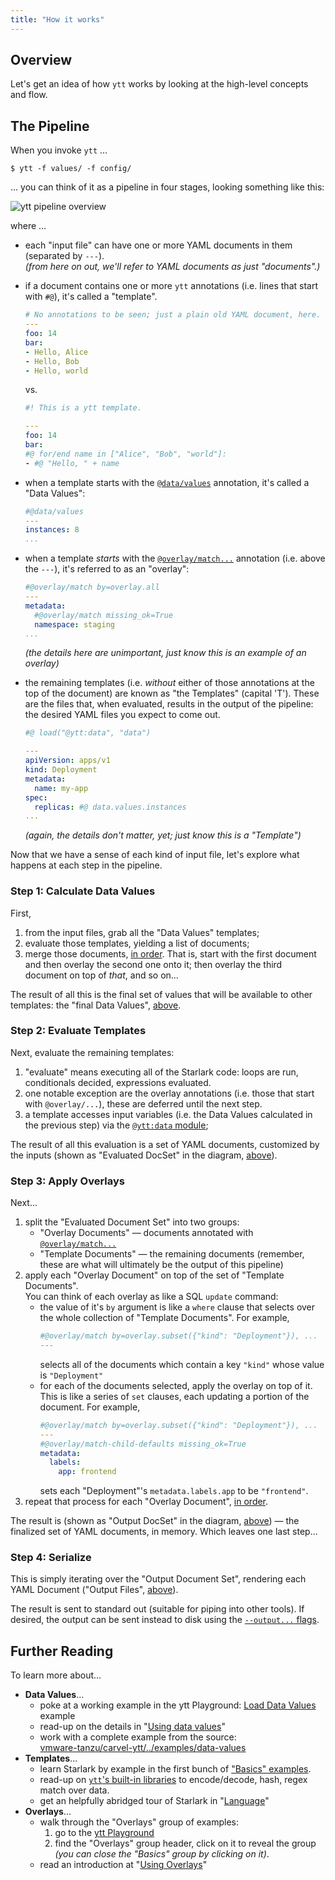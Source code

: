 ```yaml
---
title: "How it works"
---
```


## Overview

Let's get an idea of how `ytt` works by looking at the high-level concepts and flow.

## The Pipeline

When you invoke `ytt` ...

```console
$ ytt -f values/ -f config/
```

... you can think of it as a pipeline in four stages, looking something like this:

![ytt pipeline overview](/images/ytt/ytt-pipeline-overview.jpg)
<!-- source: https://miro.com/app/board/o9J_lIfcKZY=/?moveToWidget=3074457357774380591&cot=14 --> 

where ...
- each "input file" can have one or more YAML documents in them (separated by `---`). \
  _(from here on out, we'll refer to YAML documents as just "documents".)_
- if a document contains one or more `ytt` annotations (i.e. lines that start with `#@`), it's called a "template".
  ```yaml
  # No annotations to be seen; just a plain old YAML document, here.
  ---
  foo: 14
  bar:
  - Hello, Alice
  - Hello, Bob
  - Hello, world
  ```
  vs.
  ```yaml
  #! This is a ytt template.
  
  ---
  foo: 14
  bar:
  #@ for/end name in ["Alice", "Bob", "world"]:
  - #@ "Hello, " + name
  ```
- when a template starts with the [`@data/values`](ytt-data-values.md#declaring-and-using-data-values) annotation, it's called a "Data Values":
  ```yaml
  #@data/values
  ---
  instances: 8
  ...
  ```
- when a template _starts_ with the [`@overlay/match...`](lang-ref-ytt-overlay.md#overlays-as-files) annotation (i.e. above the `---`), it's referred to as an "overlay":
  ```yaml
  #@overlay/match by=overlay.all
  ---
  metadata:
    #@overlay/match missing_ok=True
    namespace: staging
  ...
  ``` 
  _(the details here are unimportant, just know this is an example of an overlay)_
  
- the remaining templates (i.e. _without_ either of those annotations at the top of the document) are known as "the Templates" (capital 'T'). These are the files that, when evaluated, results in the output of the pipeline: the desired YAML files you expect to come out.
  ```yaml
  #@ load("@ytt:data", "data")
  
  ---
  apiVersion: apps/v1
  kind: Deployment
  metadata:
    name: my-app
  spec:
    replicas: #@ data.values.instances
  ... 
  ```
  _(again, the details don't matter, yet; just know this is a "Template")_

Now that we have a sense of each kind of input file, let's explore what happens at each step in the pipeline.

### Step 1: Calculate Data Values

First,

1. from the input files, grab all the "Data Values" templates;
1. evaluate those templates, yielding a list of documents;
1. merge those documents, [in order](ytt-data-values.md#splitting-data-values-into-multiple-files). That is, start with the first document and then overlay the second one onto it; then overlay the third document on top of _that_, and so on...

The result of all this is the final set of values that will be available to other templates: the "final Data Values", [above](#the-pipeline).

### Step 2: Evaluate Templates

Next, evaluate the remaining templates:
1.  "evaluate" means executing all of the Starlark code: loops are run, conditionals decided, expressions evaluated.
1.  one notable exception are the overlay annotations (i.e. those that start with `@overlay/...`), these are deferred until the next step.
1.  a template accesses input variables (i.e. the Data Values calculated in the previous step) via the [`@ytt:data` module](lang-ref-ytt.md#data);
    
The result of all this evaluation is a set of YAML documents, customized by the inputs (shown as "Evaluated DocSet" in the diagram, [above](#the-pipeline)).

### Step 3: Apply Overlays

Next...

1. split the "Evaluated Document Set" into two groups:
    - "Overlay Documents" — documents annotated with [`@overlay/match...`](lang-ref-ytt-overlay.md#overlays-as-files)
    - "Template Documents" — the remaining documents (remember, these are what will ultimately be the output of this pipeline)
1. apply each "Overlay Document" on top of the set of "Template Documents".\
   You can think of each overlay as like a SQL `update` command:
   - the value of it's `by` argument is like a `where` clause that selects over the whole collection of "Template Documents". For example, 
     ```yaml
     #@overlay/match by=overlay.subset({"kind": "Deployment"}), ...
     ---
     ```
      selects all of the documents which contain a key `"kind"` whose value is `"Deployment"`
   - for each of the documents selected, apply the overlay on top of it. This is like a series of `set` clauses, each updating a portion of the document. For example,
     ```yaml
     #@overlay/match by=overlay.subset({"kind": "Deployment"}), ...
     ---
     #@overlay/match-child-defaults missing_ok=True
     metadata:
       labels:
         app: frontend
     ```
     sets each "Deployment"'s `metadata.labels.app` to be `"frontend"`.
1. repeat that process for each "Overlay Document", [in order](lang-ref-ytt-overlay.md#overlay-order).
   
The result is (shown as "Output DocSet" in the diagram, [above](#the-pipeline)) — the finalized set of YAML documents, in memory. Which leaves one last step...

### Step 4: Serialize

This is simply iterating over the "Output Document Set", rendering each YAML Document ("Output Files", [above](#the-pipeline)).

The result is sent to standard out (suitable for piping into other tools). If desired, the output can be sent instead to disk using the [`--output...` flags](outputs.md).

## Further Reading

To learn more about...
- **Data Values**...
  - poke at a working example in the ytt Playground: [Load Data Values](/ytt/#example:example-load-data-values) example
  - read-up on the details in "[Using data values](ytt-data-values.md)"
  - work with a complete example from the source: \
    [vmware-tanzu/carvel-ytt/../examples/data-values](https://github.com/vmware-tanzu/carvel-ytt/tree/develop/examples/data-values)
- **Templates**...
  - learn Starlark by example in the first bunch of ["Basics" examples](/ytt/#example:example-plain-yaml).
  - read-up on [`ytt`'s built-in libraries](lang-ref-ytt.md) to encode/decode, hash, regex match over data.
  - get an helpfully abridged tour of Starlark in "[Language](lang.md)"
- **Overlays**...
  - walk through the "Overlays" group of examples:
    1. go to the [ytt Playground](/ytt/#example:example-match-all-docs)
    2. find the "Overlays" group header, click on it to reveal the group _(you can close the "Basics" group by clicking on it)_.
  - read an introduction at "[Using Overlays](ytt-overlays.md)"
